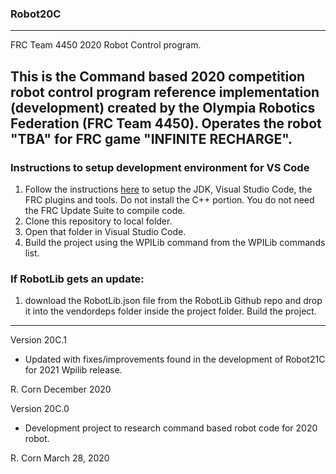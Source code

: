 ### Robot20C
----------------------------------------------------------------------------
FRC Team 4450 2020 Robot Control program.

This is the Command based 2020 competition robot control program reference implementation (development) created by the Olympia Robotics Federation (FRC Team 4450).
Operates the robot "TBA" for FRC game "INFINITE RECHARGE".
----------------------------------------------------------------------------
### Instructions to setup development environment for VS Code
1) Follow the instructions [here](https://wpilib.screenstepslive.com/s/currentCS/m/java) to setup the JDK, Visual Studio Code, the FRC plugins and tools. Do not install the C++ portion. You do not need the FRC Update Suite to compile code.
2) Clone this repository to local folder.
3) Open that folder in Visual Studio Code.
4) Build the project using the WPILib command from the WPILib commands list.

### If RobotLib gets an update:
1) download the RobotLib.json file from the RobotLib Github repo and drop it into the vendordeps folder inside the project folder. Build the project.
****************************************************************************************************************
Version 20C.1

*	Updated with fixes/improvements found in the development of Robot21C for 2021 Wpilib release.

R. Corn
December 2020

Version 20C.0

*	Development project to research command based robot code for 2020 robot.

R. Corn
March 28, 2020